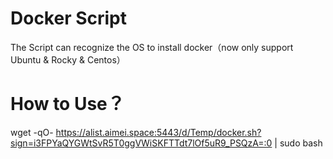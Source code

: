 # Docker Script
The Script can recognize the OS to install docker（now only support Ubuntu & Rocky & Centos）

# How to Use？
wget -qO- https://alist.aimei.space:5443/d/Temp/docker.sh?sign=i3FPYaQYGWtSvR5T0ggVWiSKFTTdt7lOf5uR9_PSQzA=:0 | sudo bash
